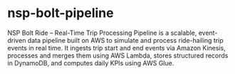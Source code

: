 # nsp-bolt-pipeline
NSP Bolt Ride – Real-Time Trip Processing Pipeline is a scalable, event-driven data pipeline built on AWS to simulate and process ride-hailing trip events in real time. It ingests trip start and end events via Amazon Kinesis, processes and merges them using AWS Lambda, stores structured records in DynamoDB, and computes daily KPIs using AWS Glue. 
